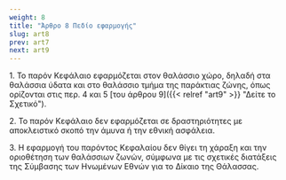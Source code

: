 ```yaml
---
weight: 8
title: "Άρθρο 8 Πεδίο εφαρμογής"
slug: art8
prev: art7
next: art9
---
```


1\. Το παρόν Κεφάλαιο εφαρμόζεται στον θαλάσσιο χώρο, δηλαδή στα θαλάσσια ύδατα και στο θαλάσσιο τμήμα της παράκτιας ζώνης, όπως ορίζονται στις περ. 4 και 5 [του άρθρου 9]({{< relref "art9" >}} "Δείτε το Σχετικό").

2\. Το παρόν Κεφάλαιο δεν εφαρμόζεται σε δραστηριότητες με αποκλειστικό σκοπό την άμυνα ή την εθνική ασφάλεια.

3\. Η εφαρμογή του παρόντος Kεφαλαίου δεν θίγει τη χάραξη και την οριοθέτηση των θαλάσσιων ζωνών, σύμφωνα με τις σχετικές διατάξεις της Σύμβασης των Ηνωμένων Εθνών για το Δίκαιο της Θάλασσας.


